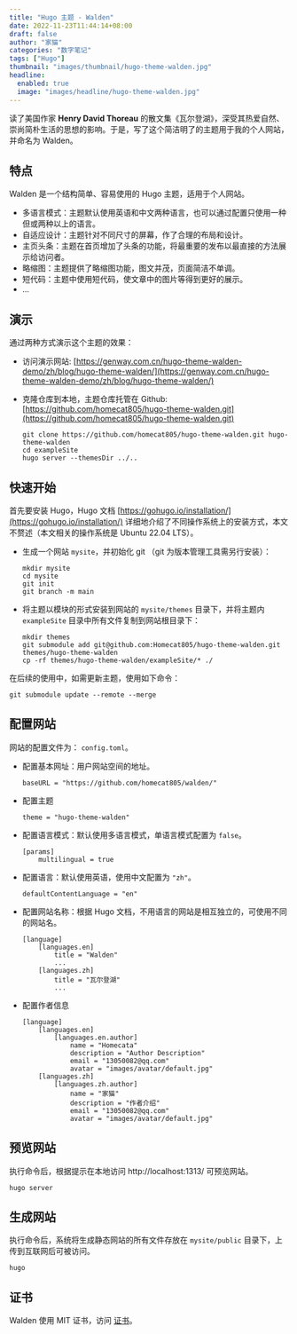 ```yaml
---
title: "Hugo 主题 - Walden"
date: 2022-11-23T11:44:14+08:00
draft: false
author: "家猫"
categories: "数字笔记"
tags: ["Hugo"]
thumbnail: "images/thumbnail/hugo-theme-walden.jpg"
headline: 
  enabled: true
  image: "images/headline/hugo-theme-walden.jpg"
---
```


读了美国作家 <b>Henry David Thoreau</b> 的散文集《瓦尔登湖》，深受其热爱自然、崇尚简朴生活的思想的影响。于是，写了这个简洁明了的主题用于我的个人网站，并命名为 Walden。


<!--more-->

## 特点

Walden 是一个结构简单、容易使用的 Hugo 主题，适用于个人网站。

- 多语言模式：主题默认使用英语和中文两种语言，也可以通过配置只使用一种但或两种以上的语言。
- 自适应设计：主题针对不同尺寸的屏幕，作了合理的布局和设计。
- 主页头条：主题在首页增加了头条的功能，将最重要的发布以最直接的方法展示给访问者。
- 略缩图：主题提供了略缩图功能，图文并茂，页面简洁不单调。
- 短代码：主题中使用短代码，使文章中的图片等得到更好的展示。
- ...

## 演示

通过两种方式演示这个主题的效果：

- 访问演示网站: [https://genway.com.cn/hugo-theme-walden-demo/zh/blog/hugo-theme-walden/](https://genway.com.cn/hugo-theme-walden-demo/zh/blog/hugo-theme-walden/)
- 克隆仓库到本地，主题仓库托管在 Github: [https://github.com/homecat805/hugo-theme-walden.git](https://github.com/homecat805/hugo-theme-walden.git)

    ```
    git clone https://github.com/homecat805/hugo-theme-walden.git hugo-theme-walden
    cd exampleSite
    hugo server --themesDir ../..
    ```

## 快速开始

首先要安装 Hugo，Hugo 文档 [https://gohugo.io/installation/](https://gohugo.io/installation/) 详细地介绍了不同操作系统上的安装方式，本文不赘述（本文相关的操作系统是 Ubuntu 22.04 LTS）。

- 生成一个网站 `mysite`，并初始化 git （git 为版本管理工具需另行安装）： 

    ```
    mkdir mysite
    cd mysite
    git init
    git branch -m main
    ```

- 将主题以模块的形式安装到网站的 `mysite/themes` 目录下，并将主题内 `exampleSite` 目录中所有文件复制到网站根目录下：

    ```
    mkdir themes
    git submodule add git@github.com:Homecat805/hugo-theme-walden.git themes/hugo-theme-walden
    cp -rf themes/hugo-theme-walden/exampleSite/* ./
    ```

在后续的使用中，如需更新主题，使用如下命令：

```
git submodule update --remote --merge
```

## 配置网站 

网站的配置文件为： `config.toml`。

- 配置基本网址：用户网站空间的地址。

    ```
    baseURL = "https://github.com/homecat805/walden/"
    ```

- 配置主题

    ```
    theme = "hugo-theme-walden"
    ```

- 配置语言模式：默认使用多语言模式，单语言模式配置为 `false`。

    ```
    [params]
        multilingual = true  
    ```

- 配置语言：默认使用英语，使用中文配置为 `"zh"`。

    ```
    defaultContentLanguage = "en"
    ```

- 配置网站名称：根据 Hugo 文档，不用语言的网站是相互独立的，可使用不同的网站名。

    ```
    [language]
        [languages.en]
            title = "Walden"
            ...
        [languages.zh]
            title = "瓦尔登湖"
            ...
    ```

- 配置作者信息

    ```
    [language]
        [languages.en]
            [languages.en.author]
                name = "Homecata"
                description = "Author Description"
                email = "13050082@qq.com"
                avatar = "images/avatar/default.jpg"
        [languages.zh]
            [languages.zh.author]
                name = "家猫"
                description = "作者介绍"
                email = "13050082@qq.com"
                avatar = "images/avatar/default.jpg"
    ```

## 预览网站

执行命令后，根据提示在本地访问 http://localhost:1313/ 可预览网站。

```
hugo server
```

## 生成网站

执行命令后，系统将生成静态网站的所有文件存放在 `mysite/public` 目录下，上传到互联网后可被访问。

```
hugo
```

## 证书

Walden 使用 MIT 证书，访问 [证书](https://github.com/homecat805/hugo-theme-walden/blob/master/LICENSE)。
